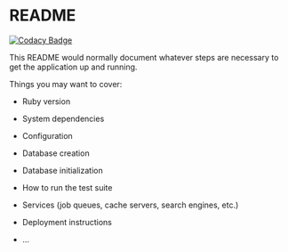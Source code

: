 # README

[![Codacy Badge](https://api.codacy.com/project/badge/Grade/8ed18297b7e34e8bb0937a9e0f7c73ce)](https://app.codacy.com/gh/UFAPE-Dev/shaypado?utm_source=github.com&utm_medium=referral&utm_content=UFAPE-Dev/shaypado&utm_campaign=Badge_Grade_Settings)

This README would normally document whatever steps are necessary to get the
application up and running.

Things you may want to cover:

* Ruby version

* System dependencies

* Configuration

* Database creation

* Database initialization

* How to run the test suite

* Services (job queues, cache servers, search engines, etc.)

* Deployment instructions

* ...
